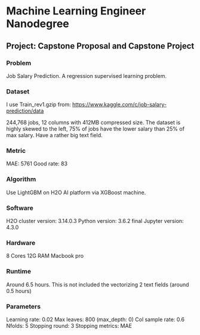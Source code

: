 # Machine Learning Engineer Nanodegree
## Project: Capstone Proposal and Capstone Project


### Problem
Job Salary Prediction.
A regression supervised learning problem.
### Dataset
I use Train_rev1.gzip from:
https://www.kaggle.com/c/job-salary-prediction/data

244,768 jobs, 12 columns with 412MB compressed size.
The dataset is highly skewed to the left, 75% of jobs have the lower salary than 25% of max salary. Have a rather big text field.

### Metric
MAE: 5761
Good rate: 83
### Algorithm
Use LightGBM on H2O AI platform via XGBoost machine.
### Software
H2O cluster version:     3.14.0.3
Python version:	3.6.2 final
Jupyter version:            4.3.0
### Hardware
8 Cores
12G RAM
Macbook pro
### Runtime
Around 6.5 hours.
This is not included the vectorizing 2 text fields (around 0.5 hours)
### Parameters
Learning rate:         0.02
Max leaves:            800      (max_depth: 0)
Col sample rate:     0.6
Nfolds:                    5
Stopping round:      3
Stopping metrics:    MAE
